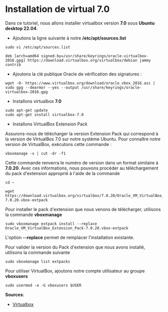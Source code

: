 # Installation de virtual 7.0

Dans ce tutoriel, nous allons installer virtualbox version **7.0** sous **Ubuntu desktop 22.04**.

- Ajoutons la ligne suivante à notre **/etc/apt/sources.list**

```
sudo vi /etc/apt/sources.list
```

```
deb [arch=amd64 signed-by=/usr/share/keyrings/oracle-virtualbox-2016.gpg] https://download.virtualbox.org/virtualbox/debian jammy contrib
```

- Ajoutons la clé publique Oracle de vérification des signatures :

```
wget -O- https://www.virtualbox.org/download/oracle_vbox_2016.asc | sudo gpg --dearmor --yes --output /usr/share/keyrings/oracle-virtualbox-2016.gpg
```

- Installons virtualbox **7.0**

```
sudo apt-get update
sudo apt-get install virtualbox-7.0
```

- Installons VirtualBox Extension Pack

Assurons-nous de télécharger la version Extension Pack qui correspond à la version de VirtualBox 7.0 sur notre système Ubuntu. Pour connaître notre version de VirtualBox, exécutons cette commande :

```
vboxmanage -v | cut -dr -f1
```

Cette commande renverra le numéro de version dans un format similaire à **7.0.20**. Avec ces informations, nous pouvons procéder au téléchargement du pack d'extension approprié à l'aide de la commande

```
cd ~
```

```
wget https://download.virtualbox.org/virtualbox/7.0.20/Oracle_VM_VirtualBox_Extension_Pack-7.0.20.vbox-extpack
```

Pour installer le pack d'extension que nous venons de télécharger, utilisons la commande **vboxmanage**

```
sudo vboxmanage extpack install --replace Oracle_VM_VirtualBox_Extension_Pack-7.0.20.vbox-extpack
```

L'option **--replace** permet de remplacer l'installation existante.

Pour valider la version du Pack d'extension que nous avons installé, utilisons la commande suivante

```
sudo vboxmanage list extpacks
```

Pour utiliser VirtualBox, ajoutons notre compte utilisateur au groupe **vboxusers**

```
sudo usermod -a -G vboxusers $USER
```

**Sources**: 
- [Virtualbox](https://www.virtualbox.org/wiki/Linux_Downloads)